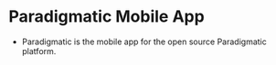 # Paradigmatic Mobile App
- Paradigmatic is the mobile app for the open source Paradigmatic platform.
